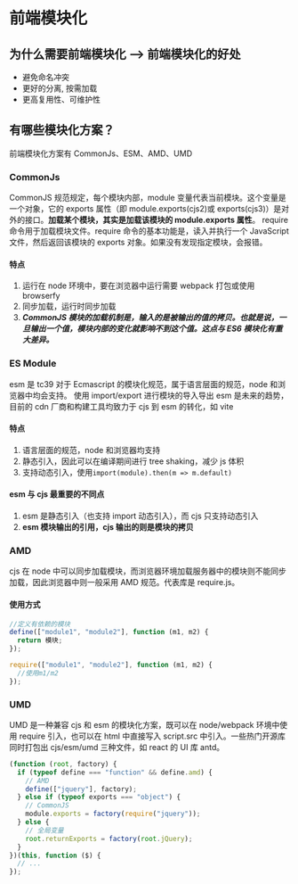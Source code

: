 <!--
 * @Author: songyipeng
 * @Date: 2022-09-15 17:22:57
-->

# 前端模块化

## 为什么需要前端模块化 --> 前端模块化的好处

- 避免命名冲突
- 更好的分离, 按需加载
- 更高复用性、可维护性

## 有哪些模块化方案？

前端模块化方案有 CommonJs、ESM、AMD、UMD

### CommonJs

CommonJS 规范规定，每个模块内部，module 变量代表当前模块。这个变量是一个对象，它的 exports 属性（即 module.exports(cjs2)或 exports(cjs3)）是对外的接口。**加载某个模块，其实是加载该模块的 module.exports 属性**。
require 命令用于加载模块文件。require 命令的基本功能是，读入并执行一个 JavaScript 文件，然后返回该模块的 exports 对象。如果没有发现指定模块，会报错。

#### 特点

1. 运行在 node 环境中，要在浏览器中运行需要 webpack 打包或使用 browserfy
2. 同步加载，运行时同步加载
3. **_CommonJS 模块的加载机制是，输入的是被输出的值的拷贝。也就是说，一旦输出一个值，模块内部的变化就影响不到这个值。这点与 ES6 模块化有重大差异。_**

### ES Module

esm 是 tc39 对于 Ecmascript 的模块化规范，属于语言层面的规范，node 和浏览器中均会支持。
使用 import/export 进行模块的导入导出
esm 是未来的趋势，目前的 cdn 厂商和构建工具均致力于 cjs 到 esm 的转化，如 vite

#### 特点

1. 语言层面的规范，node 和浏览器均支持
2. 静态引入，因此可以在编译期间进行 tree shaking，减少 js 体积
3. 支持动态引入，使用`import(module).then(m => m.default)`

#### esm 与 cjs 最重要的不同点

1. esm 是静态引入（也支持 import 动态引入），而 cjs 只支持动态引入
2. **esm 模块输出的引用，cjs 输出的则是模块的拷贝**

### AMD

cjs 在 node 中可以同步加载模块，而浏览器环境加载服务器中的模块则不能同步加载，因此浏览器中则一般采用 AMD 规范。代表库是 require.js。

#### 使用方式

```js
//定义有依赖的模块
define(["module1", "module2"], function (m1, m2) {
  return 模块;
});

require(["module1", "module2"], function (m1, m2) {
  //使用m1/m2
});
```

### UMD

UMD 是一种兼容 cjs 和 esm 的模块化方案，既可以在 node/webpack 环境中使用 require 引入，也可以在 html 中直接写入 script.src 中引入。一些热门开源库同时打包出 cjs/esm/umd 三种文件，如 react 的 UI 库 antd。

```js
(function (root, factory) {
  if (typeof define === "function" && define.amd) {
    // AMD
    define(["jquery"], factory);
  } else if (typeof exports === "object") {
    // CommonJS
    module.exports = factory(require("jquery"));
  } else {
    // 全局变量
    root.returnExports = factory(root.jQuery);
  }
})(this, function ($) {
  // ...
});
```

